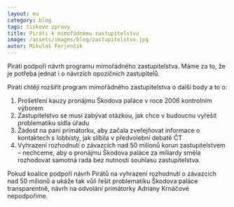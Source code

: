 ```yaml
---
layout: eu
category: blog
tags: tiskove zpravy
title: Piráti k mimořádnému zastupitelstvu
image: /assets/images/blog/zastupitelstvo.jpg
autor: Mikuláš Ferjenčík
---
```


Piráti podpoří návrh programu mimořádného zastupitelstva. Máme za to, že je potřeba jednat i o návrzích opozičních zastupitelů.

Piráti chtějí rozšířit program mimořádného zastupitelstva o další body a to o:

1. Prošetření kauzy pronájmu Škodova paláce v roce 2006 kontrolním výborem
2. Zastupitelstvo se musí zabývat otázkou, jak chce v budoucnu vyřešit problematiku sídla úřadu
3. Žádost na paní primátorku, aby začala zveřejňovat informace o kontaktech s lobbisty, jak slíbila v předvolební debatě ČT
4. Vyhrazení rozhodnutí o závazcích nad 50 milionů korun zastupitelstvem – nechceme, aby o pronájmu Škodova paláce za miliardy směla rozhodovat samotná rada bez nutnosti souhlasu zastupitelstva.

Pokud koalice podpoří návrh Pirátů na vyhrazení rozhodnutí o závazcích nad 50 milionů a ukáže tak vůli řešit problematiku Škodova paláce transparentně, návrh na odvolání primátorky Adriany Krnáčové nepodpoříme.
